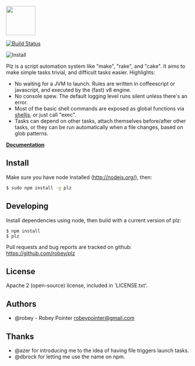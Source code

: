 <img src="https://github.com/robey/plz/raw/master/docs/images/plz.png" width="80">

[![Build Status](https://travis-ci.org/robey/plz.png?branch=master)](https://travis-ci.org/robey/plz)

![Install](https://nodei.co/npm/plz.png?compact=1)

Plz is a script automation system like "make", "rake", and "cake". It aims to make simple tasks trivial, and difficult tasks easier. Highlights:

- No waiting for a JVM to launch. Rules are written in coffeescript or javascript, and executed by the (fast) v8 engine. 
- No console spew. The default logging level runs silent unless there's an error.
- Most of the basic shell commands are exposed as global functions via [shelljs](https://github.com/arturadib/shelljs), or just call "exec".
- Tasks can depend on other tasks, attach themselves before/after other tasks, or they can be run automatically when a file changes, based on glob patterns.


**[Documentation](http://robey.github.io/plz/articles/what-is-it.html)**


Install
-------

Make sure you have node installed (http://nodejs.org/), then:

```sh
$ sudo npm install -g plz
```


Developing
----------

Install dependencies using node, then build with a current version of plz:

    $ npm install
    $ plz

Pull requests and bug reports are tracked on github:
https://github.com/robey/plz


License
-------

Apache 2 (open-source) license, included in 'LICENSE.txt'.


Authors
-------

- @robey - Robey Pointer <robeypointer@gmail.com>


Thanks
------

- @azer for introducing me to the idea of having file triggers launch tasks.
- @dbrock for letting me use the name on npm.
